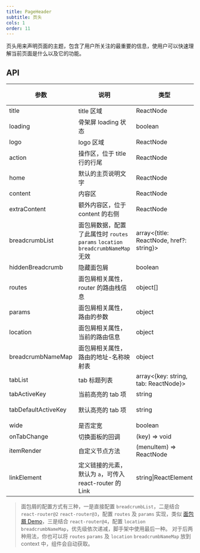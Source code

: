 ```yaml
---
title: PageHeader
subtitle: 页头
cols: 1
order: 11
---
```


页头用来声明页面的主题，包含了用户所关注的最重要的信息，使用户可以快速理解当前页面是什么以及它的功能。

## API

| 参数                | 说明                                                                             | 类型                                     | 默认值 |
| ------------------- | -------------------------------------------------------------------------------- | ---------------------------------------- | ------ |
| title               | title 区域                                                                       | ReactNode                                | -      |
| loading             | 骨架屏 loading 状态                                                              | boolean                                  | false  |
| logo                | logo 区域                                                                        | ReactNode                                | -      |
| action              | 操作区，位于 title 行的行尾                                                      | ReactNode                                | -      |
| home                | 默认的主页说明文字                                                               | ReactNode                                | -      |
| content             | 内容区                                                                           | ReactNode                                | -      |
| extraContent        | 额外内容区，位于 content 的右侧                                                  | ReactNode                                | -      |
| breadcrumbList      | 面包屑数据，配置了此属性时 `routes` `params` `location` `breadcrumbNameMap` 无效 | array<{title: ReactNode, href?: string}> | -      |
| hiddenBreadcrumb    | 隐藏面包屑                                                                       | boolean                                  | false  |
| routes              | 面包屑相关属性，router 的路由栈信息                                              | object[]                                 | -      |
| params              | 面包屑相关属性，路由的参数                                                       | object                                   | -      |
| location            | 面包屑相关属性，当前的路由信息                                                   | object                                   | -      |
| breadcrumbNameMap   | 面包屑相关属性，路由的地址-名称映射表                                            | object                                   | -      |
| tabList             | tab 标题列表                                                                     | array<{key: string, tab: ReactNode}>     | -      |
| tabActiveKey        | 当前高亮的 tab 项                                                                | string                                   | -      |
| tabDefaultActiveKey | 默认高亮的 tab 项                                                                | string                                   | 第一项 |
| wide                | 是否定宽                                                                         | boolean                                  | false  |
| onTabChange         | 切换面板的回调                                                                   | (key) => void                            | -      |
| itemRender          | 自定义节点方法                                                                   | (menuItem) => ReactNode                  | -      |
| linkElement         | 定义链接的元素，默认为 `a`，可传入 react-router 的 Link                          | string\|ReactElement                     | -      |

> 面包屑的配置方式有三种，一是直接配置 `breadcrumbList`，二是结合 `react-router@2` `react-router@3`，配置 `routes` 及 `params` 实现，类似 [面包屑 Demo](https://ant.design/components/breadcrumb-cn/#components-breadcrumb-demo-router)，三是结合 `react-router@4`，配置 `location` `breadcrumbNameMap`，优先级依次递减，脚手架中使用最后一种。 对于后两种用法，你也可以将 `routes` `params` 及 `location` `breadcrumbNameMap` 放到 context 中，组件会自动获取。
